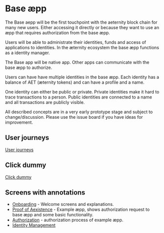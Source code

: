 # Base æpp

The Base aepp will be the first touchpoint with the aeternity block chain for many new users. Either accessing it directly or because they want to use an 
æpp that requires authorization from the base æpp.

Users will be able to administrate their identities, funds and access of applications to identities. In the æternity ecosystem the base æpp functions as a identity manager.

The Base app will be native app. Other apps can communicate with the base æpp to authorize. 

Users can have have multiple identities in the base æpp. Each identity has a balance of AET (æternity tokens) and can have a profile and a name.

One identity can either be public or private. Private identities make it hard to trace transactions to a person. Public identities are connected to a name and all transactions are publicly visible.

All described concepts are in a very early prototype stage and subject to change/discussion. Please use the issue board if you have ideas for improvement.


## User journeys

[User journeys](https://github.com/aeternity/aepp-prototypes/wiki/User-journeys)

## Click dummy

[Click dummy](https://projects.invisionapp.com/share/NUCWKLYYE#/screens/247183847)

## Screens with annotations

* [Onboarding](onboarding.md) - Welcome screens and explanations.
* [Proof of Aexistence](proof-of-aexistence.md) - Example æpp, shows authorization request to base æpp and some basic functionality.
* [Authorization](authorization.md) - authorization process of example æpp.
* [Identity Management](identity-management.md)
